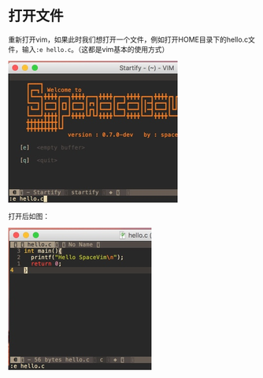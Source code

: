 # 打开文件


重新打开vim，如果此时我们想打开一个文件，例如打开HOME目录下的hello.c文件，输入`:e hello.c`。（这都是vim基本的使用方式）

![](media/15148272950394.jpg)

打开后如图：

![](media/15148274738594.jpg)


